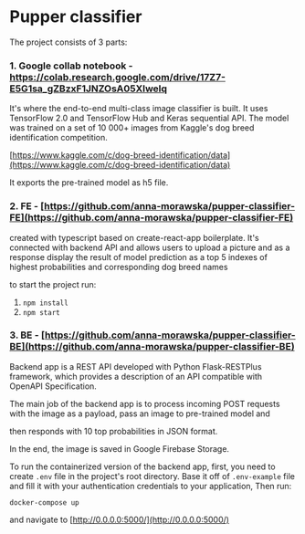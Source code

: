 # Pupper classifier

The project consists of 3 parts:

### 1. Google collab notebook - https://colab.research.google.com/drive/17Z7-E5G1sa_gZBzxF1JNZOsA05XIwelq

It's where the end-to-end multi-class image classifier is built. It uses TensorFlow 2.0 and TensorFlow Hub and Keras sequential API. The model was trained on a set of 10 000+ images from Kaggle's dog breed identification competition.

[https://www.kaggle.com/c/dog-breed-identification/data](https://www.kaggle.com/c/dog-breed-identification/data)

It exports the pre-trained model as h5 file.

### 2. FE - [https://github.com/anna-morawska/pupper-classifier-FE](https://github.com/anna-morawska/pupper-classifier-FE)

created with typescript based on create-react-app boilerplate. It's connected with backend API and allows users to upload a picture and as a response display the result of model prediction as a top 5 indexes of highest probabilities and corresponding dog breed names

to start the project run:

1. `npm install`
2. `npm start`

### 3. BE - [https://github.com/anna-morawska/pupper-classifier-BE](https://github.com/anna-morawska/pupper-classifier-BE)

Backend app is a REST API developed with Python Flask-RESTPlus framework, which provides a description of an API compatible with OpenAPI Specification.

The main job of the backend app is to process incoming POST requests with the image as a payload, pass an image to pre-trained model and

then responds with 10 top probabilities in JSON format.

In the end, the image is saved in Google Firebase Storage.

To run the containerized version of the backend app, first, you need to create `.env` file in the project's root directory. Base it off of `.env-example` file and fill it with your authentication credentials to your application, Then run:

`docker-compose up`

and navigate to [http://0.0.0.0:5000/](http://0.0.0.0:5000/)
